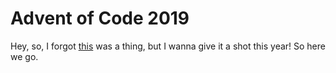 # Advent of Code 2019

Hey, so, I forgot [this](https://adventofcode.com/) was a thing, but I wanna give it a shot this year! So here we go.
